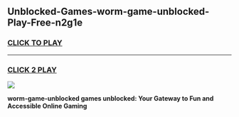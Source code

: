 
## Unblocked-Games-worm-game-unblocked-Play-Free-n2g1e
<h3>
<a href="https://premium76.site?title=worm-game-unblocked&ref=18A">CLICK TO PLAY</a></h3>
<hr>

<h3>
<a href="https://premium76.site?title=worm-game-unblocked&ref=18A">CLICK 2 PLAY</a>
  
</h3>

<a href="https://premium76.site?title=worm-game-unblocked&ref=18A"><img src="https://clearcache.store/games.png"></a>


**worm-game-unblocked games unblocked: Your Gateway to Fun and Accessible Online Gaming**
